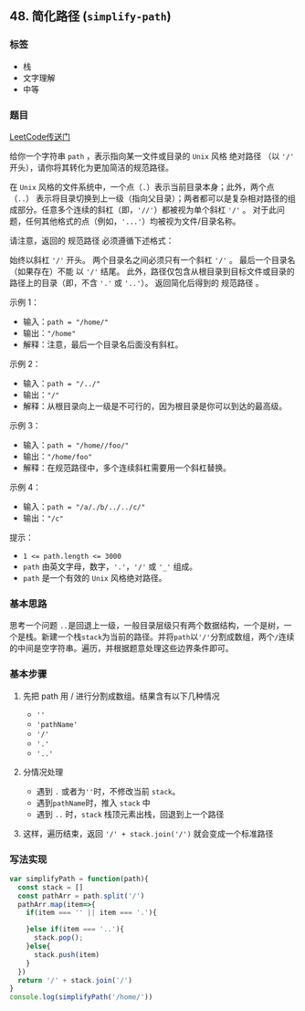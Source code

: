 ## 48. 简化路径 (`simplify-path`)

### 标签
* 栈
* 文字理解
* 中等

### 题目
[LeetCode传送门](https://leetcode-cn.com/problems/simplify-path/)

给你一个字符串 `path` ，表示指向某一文件或目录的 `Unix` 风格 绝对路径 （以 `'/'` 开头），请你将其转化为更加简洁的规范路径。

在 `Unix` 风格的文件系统中，一个点（`.`）表示当前目录本身；此外，两个点 （`..`） 表示将目录切换到上一级（指向父目录）；两者都可以是复杂相对路径的组成部分。任意多个连续的斜杠（即，`'//'`）都被视为单个斜杠 `'/'` 。 对于此问题，任何其他格式的点（例如，`'...'`）均被视为文件/目录名称。

请注意，返回的 规范路径 必须遵循下述格式：

始终以斜杠 `'/'` 开头。
两个目录名之间必须只有一个斜杠 `'/'` 。
最后一个目录名（如果存在）不能 以 `'/'` 结尾。
此外，路径仅包含从根目录到目标文件或目录的路径上的目录（即，不含 `'.'` 或 `'..'`）。
返回简化后得到的 规范路径 。

示例 1：
* 输入：`path = "/home/"`
* 输出：`"/home"`
* 解释：注意，最后一个目录名后面没有斜杠。 

示例 2：
* 输入：`path = "/../"`
* 输出：`"/"`
* 解释：从根目录向上一级是不可行的，因为根目录是你可以到达的最高级。

示例 3：
* 输入：`path = "/home//foo/"`
* 输出：`"/home/foo"`
* 解释：在规范路径中，多个连续斜杠需要用一个斜杠替换。

示例 4：
* 输入：`path = "/a/./b/../../c/"`
* 输出：`"/c"`
 

提示：

* `1 <= path.length <= 3000`
* `path` 由英文字母，数字，`'.'`，`'/'` 或 `'_'` 组成。
* `path` 是一个有效的 `Unix` 风格绝对路径。

### 基本思路
思考一个问题 `..`是回退上一级，一般目录层级只有两个数据结构，一个是树，一个是栈。新建一个栈`stack`为当前的路径。并将`path`以`'/'`分割成数组，两个`/`连续的中间是空字符串。遍历，并根据题意处理这些边界条件即可。

### 基本步骤
1. 先把 path 用 / 进行分割成数组。结果含有以下几种情况
    * `''`
    * `'pathName'`
    * `'/'`
    * `'.'`
    * `'..'`
2. 分情况处理

    * 遇到 `.` 或者为`''`时，不修改当前 `stack`。
    * 遇到`pathName`时，推入 `stack` 中
    * 遇到 `..` 时，`stack` 栈顶元素出栈，回退到上一个路径
3. 这样，遍历结束，返回 `'/' + stack.join('/')` 就会变成一个标准路径

### 写法实现
```JavaScript
var simplifyPath = function(path){
  const stack = []
  const pathArr = path.split('/')
  pathArr.map(item=>{
    if(item === '' || item === '.'){

    }else if(item === '..'){
      stack.pop();
    }else{
      stack.push(item)
    }
  })
  return '/' + stack.join('/')
}
console.log(simplifyPath('/home/'))
```


